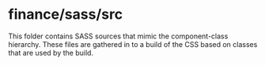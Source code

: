 # finance/sass/src

This folder contains SASS sources that mimic the component-class hierarchy. These files
are gathered in to a build of the CSS based on classes that are used by the build.

